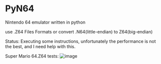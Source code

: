 # PyN64
Nintendo 64 emulator written in python

use .Z64 Files Formats or convert .N64(little-endian) to Z64(big-endian)

Status: Executing some instructions, unfortunately the performance is not the best, and I need help with this.

Super Mario 64.Z64 tests:
![image](https://user-images.githubusercontent.com/54962184/170876652-eb3c5fb7-ce6d-4191-8a32-4d98476186ed.png)


